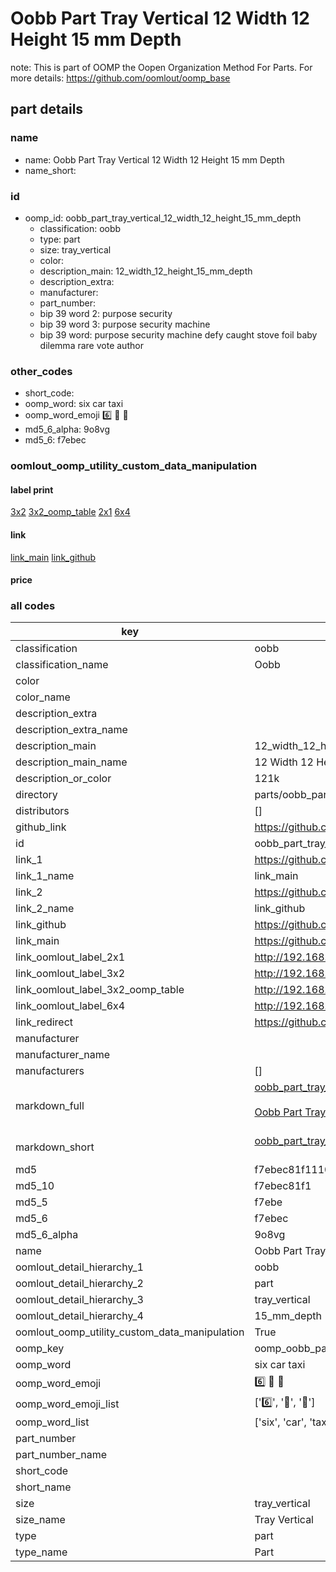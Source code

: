 # Oobb Part Tray Vertical 12 Width 12 Height 15 mm Depth  

note: This is part of OOMP the Oopen Organization Method For Parts. For more details: https://github.com/oomlout/oomp_base

##  part details
  







### name
* name: Oobb Part Tray Vertical 12 Width 12 Height 15 mm Depth
* name_short: 
### id
* oomp_id: oobb_part_tray_vertical_12_width_12_height_15_mm_depth
  * classification: oobb
  * type: part
  * size: tray_vertical
  * color: 
  * description_main: 12_width_12_height_15_mm_depth
  * description_extra: 
  * manufacturer: 
  * part_number: 
  * bip 39 word 2: purpose security
  * bip 39 word 3: purpose security machine
  * bip 39 word: purpose security machine defy caught stove foil baby dilemma rare vote author

### other_codes
* short_code: 
* oomp_word: six car taxi
* oomp_word_emoji :six: :car: :taxi:
* md5_6_alpha: 9o8vg
* md5_6: f7ebec






### oomlout_oomp_utility_custom_data_manipulation
#### label print
[3x2](http://192.168.1.245:1112/?label=oomp%209o8vg)
[3x2_oomp_table](http://192.168.1.108:1112/?label=oomp%209o8vg)
[2x1](http://192.168.1.242:1112/?label=oomp%209o8vg)
[6x4](http://192.168.1.55:1112/?label=oomp%209o8vg)    

#### link

[link_main](https://github.com/oomlout/oomlout_oomp_version_1_messy/tree/main/parts/oobb_part_tray_vertical_12_width_12_height_15_mm_depth) [link_github](https://github.com/oomlout/oomlout_oomp_version_1_messy/tree/main/parts/oobb_part_tray_vertical_12_width_12_height_15_mm_depth)                             

#### price







### all codes 
| key | value |  
| --- | --- |  
| classification | oobb |  
| classification_name | Oobb |  
| color |  |  
| color_name |  |  
| description_extra |  |  
| description_extra_name |  |  
| description_main | 12_width_12_height_15_mm_depth |  
| description_main_name | 12 Width 12 Height 15 mm Depth |  
| description_or_color | 121k |  
| directory | parts/oobb_part_tray_vertical_12_width_12_height_15_mm_depth |  
| distributors | [] |  
| github_link | https://github.com/oomlout/oomlout_oomp_part_src/tree/main/parts/oobb_part_tray_vertical_12_width_12_height_15_mm_depth |  
| id | oobb_part_tray_vertical_12_width_12_height_15_mm_depth |  
| link_1 | https://github.com/oomlout/oomlout_oomp_version_1_messy/tree/main/parts/oobb_part_tray_vertical_12_width_12_height_15_mm_depth |  
| link_1_name | link_main |  
| link_2 | https://github.com/oomlout/oomlout_oomp_version_1_messy/tree/main/parts/oobb_part_tray_vertical_12_width_12_height_15_mm_depth |  
| link_2_name | link_github |  
| link_github | https://github.com/oomlout/oomlout_oomp_version_1_messy/tree/main/parts/oobb_part_tray_vertical_12_width_12_height_15_mm_depth |  
| link_main | https://github.com/oomlout/oomlout_oomp_version_1_messy/tree/main/parts/oobb_part_tray_vertical_12_width_12_height_15_mm_depth |  
| link_oomlout_label_2x1 | http://192.168.1.242:1112/?label=oomp%209o8vg |  
| link_oomlout_label_3x2 | http://192.168.1.245:1112/?label=oomp%209o8vg |  
| link_oomlout_label_3x2_oomp_table | http://192.168.1.108:1112/?label=oomp%209o8vg |  
| link_oomlout_label_6x4 | http://192.168.1.55:1112/?label=oomp%209o8vg |  
| link_redirect | https://github.com/oomlout/oomlout_oomp_version_1_messy/tree/main/parts/oobb_part_tray_vertical_12_width_12_height_15_mm_depth |  
| manufacturer |  |  
| manufacturer_name |  |  
| manufacturers | [] |  
| markdown_full | [oobb_part_tray_vertical_12_width_12_height_15_mm_depth](none)<br>[](none)<br>[Oobb Part Tray Vertical 12 Width 12 Height 15 Mm Depth](none)<br><br> |  
| markdown_short | [oobb_part_tray_vertical_12_width_12_height_15_mm_depth](none)<br><br> |  
| md5 | f7ebec81f1110b4f5a92339b0b30b573 |  
| md5_10 | f7ebec81f1 |  
| md5_5 | f7ebe |  
| md5_6 | f7ebec |  
| md5_6_alpha | 9o8vg |  
| name | Oobb Part Tray Vertical 12 Width 12 Height 15 mm Depth |  
| oomlout_detail_hierarchy_1 | oobb |  
| oomlout_detail_hierarchy_2 | part |  
| oomlout_detail_hierarchy_3 | tray_vertical |  
| oomlout_detail_hierarchy_4 | 15_mm_depth |  
| oomlout_oomp_utility_custom_data_manipulation | True |  
| oomp_key | oomp_oobb_part_tray_vertical_12_width_12_height_15_mm_depth |  
| oomp_word | six car taxi |  
| oomp_word_emoji | :six: :car: :taxi: |  
| oomp_word_emoji_list | [':six:', ':car:', ':taxi:'] |  
| oomp_word_list | ['six', 'car', 'taxi'] |  
| part_number |  |  
| part_number_name |  |  
| short_code |  |  
| short_name |  |  
| size | tray_vertical |  
| size_name | Tray Vertical |  
| type | part |  
| type_name | Part |  
